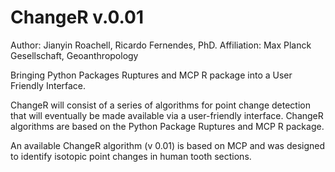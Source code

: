 # ChangeR v.0.01
Author: Jianyin Roachell, Ricardo Fernendes, PhD.
Affiliation: Max Planck Gesellschaft, Geoanthropology

Bringing Python Packages Ruptures and MCP R package into a User Friendly Interface.

ChangeR will consist of a series of algorithms for point change detection that will eventually be made available via a user-friendly interface. ChangeR algorithms are based on the Python Package Ruptures and MCP R package.

An available ChangeR algorithm (v 0.01) is based on MCP and was designed to identify isotopic point changes in human tooth sections.

